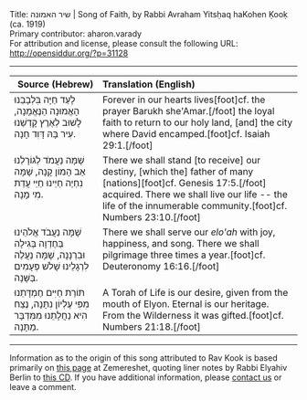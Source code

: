 <html>
<head></head>
<body>
Title: שיר האמונה | Song of Faith, by Rabbi Avraham Yitsḥaq haKohen Ḳooḳ (ca. 1919)<br />
Primary contributor: aharon.varady<br />
For attribution and license, please consult the following URL: <a href="http://opensiddur.org/?p=31128">http://opensiddur.org/?p=31128</a>
<p />
<hr />

<table style="margin-left: auto;margin-right: auto;" class="draggable">
<thead><tr><th id="x" style="text-align: right;">Source (Hebrew)</th><th style="text-align: left;">Translation (English)</th></tr></thead>
<tbody>
<tr><td style="vertical-align:top;">
<div class="liturgy"><span lang="he">
לָעַד חַיָּה בִּלְבָבֵנוּ
הָאֱמוּנָה הַנֶּאֱמָנָה,
לָשׁוּב לְאֶרֶץ קָדְשֵׁנוּ
עִיר בָּהּ דָּוִד חָנָה.
</span></div></td>
 
<td style="vertical-align:top;">
<div class="english">
Forever in our hearts lives[foot]cf. the prayer Barukh she'Amar.[/foot]
the loyal faith 
to return to our holy land,
[and] the city where David encamped.[foot]cf. Isaiah 29:1.[/foot]
</div></td></tr>


<tr><td style="vertical-align:top;">
<div class="liturgy"><span lang="he">
שָׁמָּה נַעֲמֹד לְגוֹרָלֵנוּ
אַב הָמוֹן קָנָה,
שָׁמָּה נִחְיֶה חַיֵּינוּ
חַיֵּי עֲדַת מִי מָנָה.
</span></div></td>
 
<td style="vertical-align:top;">
<div class="english">
There we shall stand [to receive] our destiny,
[which the] father of many [nations][foot]cf. Genesis 17:5.[/foot] acquired.
There we shall live our life --
the life of the innumerable community.[foot]cf. Numbers 23:10.[/foot]
</div></td></tr>


<tr><td style="vertical-align:top;">
<div class="liturgy"><span lang="he">
שָׁמָּה נַעֲבֹד אֱלֹהֵינוּ
בְּחֶדְוָה בְּגִילָה וּבִרְנָנָה,
שָׁמָּה נַעֲלֶה לִרְגָלֵינוּ
שָׁלֹשׁ פְּעָמִים בַּשָּׁנָה.
</span></div></td>
 
<td style="vertical-align:top;">
<div class="english">
There we shall serve our <em>elo'ah</em>
with joy, happiness, and song.
There we shall pilgrimage
three times a year.[foot]cf. Deuteronomy 16:16.[/foot]
</div></td></tr>


<tr><td style="vertical-align:top;">
<div class="liturgy"><span lang="he">
תּוֹרַת חַיִּים חֶמְדָּתֵנוּ
מִפִּי עֶלְיוֹן נִתָּנָה,
נֶצַח הִיא נַחֲלָתֵנוּ
מִמִּדְבָּר מַתָּנָה.
</span></div></td>
 
<td style="vertical-align:top;">
<div class="english">
A Torah of Life is our desire,
given from the mouth of Elyon.
Eternal is our heritage.
From the Wilderness it was gifted.[foot]cf. Numbers 21:18.[/foot]
</div></td></tr>
</tbody></table>

<hr />

Information as to the origin of this song attributed to Rav Kook is based primarily on <a href="https://www.zemereshet.co.il/song.asp?id=4777">this page</a> at Zemereshet, quoting liner notes by Rabbi Elyahiv Berlin to <a href="http://he.israel-music.com/yeshivat_yerushalayim_l_tzeirim_choir/nafshi_takshiv_shiro/">this CD</a>. If you have additional information, please <a href="/contact/">contact us</a> or leave a comment.

&nbsp;
</body>
</html>